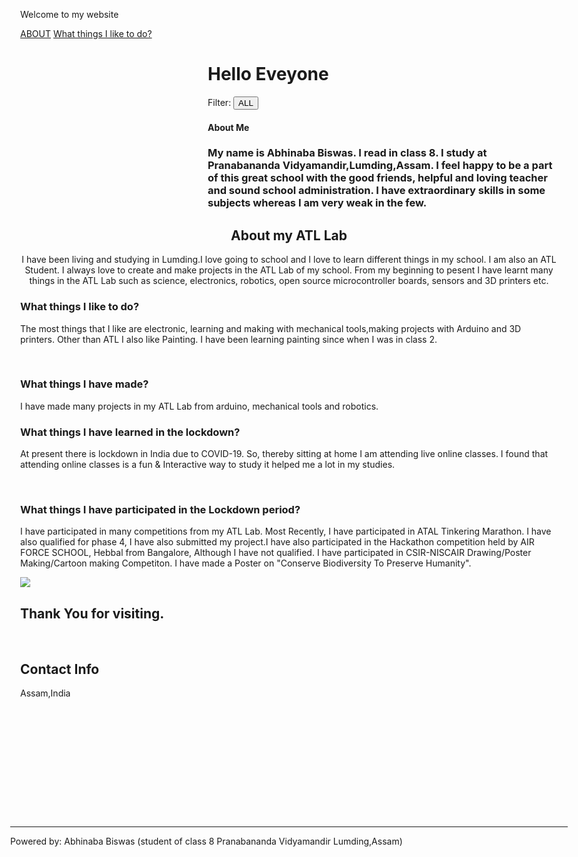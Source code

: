 
<html>
<title>Abhinav Page </title>
<meta charset="UTF-8">
<meta name="viewport" content="width=device-width, initial-scale=1">
<link rel="stylesheet" href="https://www.w3schools.com/w3css/4/w3.css">
<link rel="stylesheet" href="https://fonts.googleapis.com/css?family=Raleway">
<link rel="stylesheet" href="https://cdnjs.cloudflare.com/ajax/libs/font-awesome/4.7.0/css/font-awesome.min.css">
</style>
<body class="w3-light-grey w3-content" style="max-width:1600px">
<!-- Sidebar/menu -->
<p>Welcome to my website</p>
<div class="w3-bar-block">
<a href="#about" onclick="w3_close()" class="w3-bar-item w3-button w3-padding"><i class="fa fa-user fa-fw w3-margin-right"></i>ABOUT</a> 
<a href="#about" onclick="w3_close()" class="w3-bar-item w3-button w3-padding"><i class="fa fa-user fa-fw w3-margin-right"></i>What things I like to do?</a>
</div>
</nav>
<!-- Overlay effect when opening sidebar on small screens -->
<div class="w3-overlay w3-hide-large w3-animate-opacity" onclick="w3_close()" style="cursor:pointer" title="close side menu" id="myOverlay"></div>
<!-- !PAGE CONTENT! -->
<div class="w3-main" style="margin-left:300px">
    <span class="w3-button w3-hide-large w3-xxlarge w3-hover-text-grey" onclick="w3_open()"><i class="fa fa-bars"></i></span>
    <div class="w3-container">
    <h1><b>Hello Eveyone</b></h1>
    <div class="w3-section w3-bottombar w3-padding-16">
      <span class="w3-margin-right">Filter:</span> 
      <button class="w3-button w3-black">ALL</button>
    </div>
    </div>
  <!-- Images of Me -->
  <div class="w3-row-padding w3-padding-16" id="about">
    <div class="w3-col m6">
    </div>
  </div>
    <h4><b>About Me</b></h4>
     <h3 class="w3-xxlarge w3-text-grey">My name is Abhinaba Biswas. I read in class 8. I study at Pranabananda Vidyamandir,Lumding,Assam. I feel happy to be a part of this great school with the good friends, helpful and loving teacher and sound school administration. I have extraordinary skills in some subjects whereas I am very weak in the few.</h3>
</div>
<div class="w3-half w3-container w3-xlarge w3-text-grey">
  <center>
    <h2>About my ATL Lab</h2>
  <p>I have been living and studying in Lumding.I love going to school and I love to learn different things in my school. I am also an ATL Student. I always love to create and make projects in the ATL Lab of my school. From my beginning to pesent I have learnt many things in the ATL Lab such as science, electronics, robotics, open source microcontroller boards, sensors and 3D printers etc.</p>
  </center>
</div>
</div>
<!-- Second Grid: Resent -->
<div class="w3-row">
<div class="w3-half w3-container">
  <h3>What things I like to do?</h3>
<p>The most things that I like are electronic, learning and making with mechanical tools,making projects with Arduino and 3D printers. Other than ATL I also like Painting. I have been learning painting since when I was in class 2. </p>
<br>
<h3>What things I have made?</h3>
<p>I have made many projects in my ATL Lab from arduino, mechanical tools and robotics.</p>
    <h3>What things I have learned in the lockdown?</h3>
    <p>At present there is lockdown in India due to COVID-19. So, thereby sitting at home I am attending live online classes. I found that attending online classes is a fun & Interactive way to study it helped me a lot in my studies.</p> 
<br></p>
    <h3>What things I have participated in the Lockdown period?</h3>
<p>I have participated in many competitions from my ATL Lab. Most Recently, I have participated in ATAL Tinkering Marathon. I have also qualified for phase 4, I have also submitted my project.I have also participated in the Hackathon competition held by AIR FORCE SCHOOL, Hebbal from Bangalore, Although I have not qualified. I have participated in CSIR-NISCAIR Drawing/Poster Making/Cartoon making Competiton. I have made a Poster on "Conserve Biodiversity To Preserve Humanity".</p>
  <img src="A.jpg">
    <h2>Thank You for visiting.</h2>
    <br>
    <div class="w3-third w3-container w3-black w3-large" style="height:250px">
      <h2>Contact Info</h2>
      <p><i class="fa fa-map-marker" style="width:30px"></i> Assam,India</p>
    </div>
  </div>
</div>
  
  <!-- Contact Section -->
  <div class="w3-container w3-padding-large w3-grey">
    <div class="w3-row-padding w3-center w3-padding-24" style="margin:0 -16px">
      <div class="w3-third w3-dark-grey">
        <p><i class="fa fa-envelope w3-xxlarge w3-text-light-grey"></i></p>
      </div>
      <div class="w3-third w3-teal">
    <hr class="w3-opacity">
  </div>

  <!-- Footer -->
  <footer class="w3-container w3-padding-32 w3-dark-grey">
  <div class="w3-row-padding">
    <div class="w3-third">
      <p> Powered by: Abhinaba Biswas (student of class 8 Pranabananda Vidyamandir Lumding,Assam) </p>
    </div>
<!-- End page content -->
</div>

<script>
// Script to open and close sidebar
function w3_open() {
    document.getElementById("mySidebar").style.display = "block";
    document.getElementById("myOverlay").style.display = "block";
}
 
function w3_close() {
    document.getElementById("mySidebar").style.display = "none";
    document.getElementById("myOverlay").style.display = "none";
}
</script>

</body>
</html>
